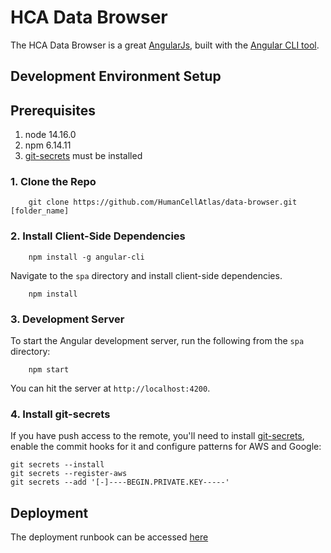 # HCA Data Browser

The HCA Data Browser is a great [AngularJs](http://angular.io), built with the [Angular CLI tool](https://github.com/angular/angular-cli).




[git-secrets]: https://github.com/awslabs/git-secrets

 
## Development Environment Setup

## Prerequisites

1. node 14.16.0
1. npm 6.14.11
1. [git-secrets] must be installed

### 1. Clone the Repo

        git clone https://github.com/HumanCellAtlas/data-browser.git [folder_name]



### 2. Install Client-Side Dependencies


		npm install -g angular-cli

Navigate to the `spa` directory and install client-side dependencies.

		npm install

### 3. Development Server

To start the Angular development server, run the following from the `spa` directory:

		npm start

You can hit the server at `http://localhost:4200`.


### 4. Install git-secrets

If you have push access to the remote, you'll need to install [git-secrets],
   enable the commit hooks for it and configure patterns for AWS and Google:

   ```
   git secrets --install
   git secrets --register-aws
   git secrets --add '[-]----BEGIN.PRIVATE.KEY-----'
   ```
## Deployment 
The deployment runbook can be accessed [here](https://allspark.dev.data.humancellatlas.org/dcp-ops/docs/wikis/Data-Browser-Runbook)


 
